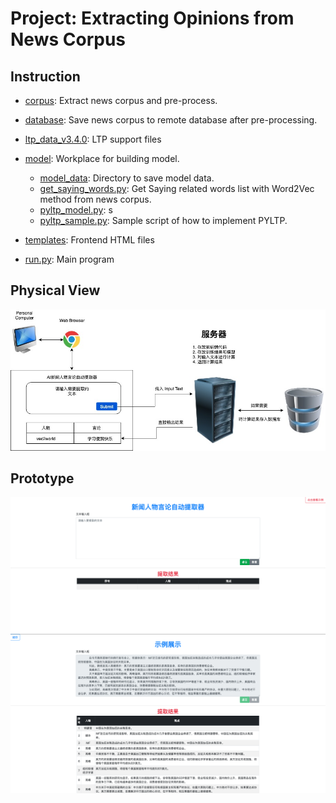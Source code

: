 # Project: Extracting Opinions from News Corpus

## Instruction
- [corpus](https://github.com/pchen12567/AI_For_NLP/blob/master/Week_05_Word2Vec/Project_Extract_Opinions/corpus/Pre_Corpus.ipynb):
Extract news corpus and pre-process.
- [database](https://github.com/pchen12567/AI_For_NLP/blob/master/Week_05_Word2Vec/Project_Extract_Opinions/database/input_corpus.py): 
Save news corpus to remote database after pre-processing.
- [ltp_data_v3.4.0](https://github.com/pchen12567/AI_For_NLP/tree/master/Week_05_Word2Vec/Project_Extract_Opinions/ltp_data_v3.4.0): 
LTP support files
- [model](https://github.com/pchen12567/AI_For_NLP/tree/master/Week_05_Word2Vec/Project_Extract_Opinions/model): 
Workplace for building model.
    - [model_data](https://github.com/pchen12567/AI_For_NLP/tree/master/Week_05_Word2Vec/Project_Extract_Opinions/model/model_data): 
    Directory to save model data.
    - [get_saying_words.py](): 
    Get Saying related words list with Word2Vec method from news corpus.
    - [pyltp_model.py](): 
    s
    - [pyltp_sample.py](https://github.com/pchen12567/AI_For_NLP/blob/master/Week_05_Word2Vec/Project_Extract_Opinions/model/pyltp_sample.py): 
    Sample script of how to implement PYLTP.
    
    
- [templates](https://github.com/pchen12567/AI_For_NLP/tree/master/Week_05_Word2Vec/Project_Extract_Opinions/templates): 
Frontend HTML files
- [run.py](https://github.com/pchen12567/AI_For_NLP/blob/master/Week_05_Word2Vec/Project_Extract_Opinions/run.py): 
Main program

## Physical View
![](https://github.com/pchen12567/picture_store/blob/master/AI_For_NLP/p1_physical_view.jpg?raw=true)

## Prototype
![](https://github.com/pchen12567/picture_store/blob/master/AI_For_NLP/p1_01.png?raw=true)
![](https://github.com/pchen12567/picture_store/blob/master/AI_For_NLP/p1_02.png?raw=true)



